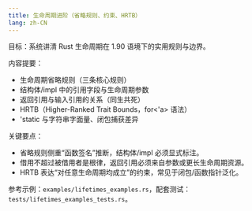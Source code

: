 ```yaml
---
title: 生命周期进阶（省略规则、约束、HRTB）
lang: zh-CN
---
```


目标：系统讲清 Rust 生命周期在 1.90 语境下的实用规则与边界。

内容提要：

- 生命周期省略规则（三条核心规则）
- 结构体/impl 中的引用字段与生命周期参数
- 返回引用与输入引用的关系（同生共死）
- HRTB（Higher-Ranked Trait Bounds，for<'a> 语法）
- 'static 与字符串字面量、闭包捕获差异

关键要点：

- 省略规则侧重“函数签名”推断，结构体/impl 必须显式标注。
- 借用不超过被借用者是根律，返回引用必须来自参数或更长生命周期资源。
- HRTB 表达“对任意生命周期均成立”的约束，常见于闭包/函数指针泛化。

参考示例：`examples/lifetimes_examples.rs`，配套测试：`tests/lifetimes_examples_tests.rs`。

